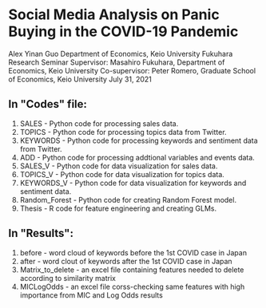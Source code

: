 # Social Media Analysis on Panic Buying in the COVID-19 Pandemic
<p align="center">

  Alex Yinan Guo
  Department of Economics, Keio University
  Fukuhara Research Seminar
  Supervisor: Masahiro Fukuhara, Department of Economics, Keio University
  Co-supervisor: Peter Romero, Graduate School of Economics, Keio University
  July 31, 2021

</p>

## In "Codes" file:
1. SALES - Python code for processing sales data.
2. TOPICS - Python code for processing topics data from Twitter.
3. KEYWORDS - Python code for processing keywords and sentiment data from Twitter.
4. ADD - Python code for processing addtional variables and events data.
5. SALES_V - Python code for data visualization for sales data. 
6. TOPICS_V - Python code for data visualization for topics data.
7. KEYWORDS_V - Python code for data visualization for keywords and sentiment data.
8. Random_Forest - Python code for creating Random Forest model.
9. Thesis - R code for feature engineering and creating GLMs.

## In "Results":
1. before - word cloud of keywords before the 1st COVID case in Japan
2. after - word clout of keywords after the 1st COVID case in Japan
3. Matrix_to_delete - an excel file containing features needed to delete according to similarity matrix
4. MICLogOdds - an excel file corss-checking same features with high importance from MIC and Log Odds results


